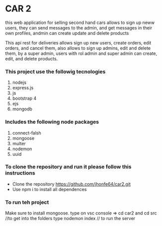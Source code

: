 

# CAR 2

this web application for selling second hand cars allows to sign up neww users, they can send messages to the admin, and get messages in their own profiles, andmin can create update
and delete products

This api rest for deliveries allows sign up new users, create orders, edit orders, and cancel them, also allows to sign up admins, edit and delete them, by a super admin, users with rol admin and super admin can create, edit, and delete products.


### This project use the followig tecnologies

1. nodejs
2. express.js
3. js
4. bootstrap 4
5. ejs
6. mongodb

### Includes the following node packages

1. connect-falsh 
3. mongoose
4. multer
5. nodemon
6. uuid

### To clone the repository and run it please follow this instructions

- Clone the repository https://github.com/jhonfe64/car2.git
- Use npm i to install all dependences 


### To run teh project

Make sure to install mongoose.
type on vsc console => cd car2 and cd src //to get into the folders
type nodemon index // to run the server

